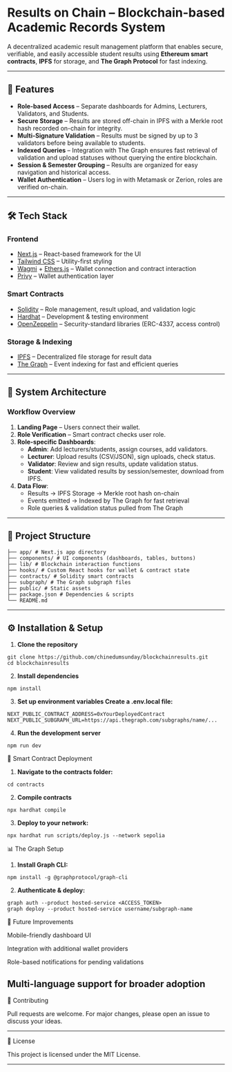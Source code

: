 # Results on Chain – Blockchain-based Academic Records System

A decentralized academic result management platform that enables secure, verifiable, and easily accessible student results using **Ethereum smart contracts**, **IPFS** for storage, and **The Graph Protocol** for fast indexing.


---

## 🚀 Features

- **Role-based Access** – Separate dashboards for Admins, Lecturers, Validators, and Students.
- **Secure Storage** – Results are stored off-chain in IPFS with a Merkle root hash recorded on-chain for integrity.
- **Multi-Signature Validation** – Results must be signed by up to 3 validators before being available to students.
- **Indexed Queries** – Integration with The Graph ensures fast retrieval of validation and upload statuses without querying the entire blockchain.
- **Session & Semester Grouping** – Results are organized for easy navigation and historical access.
- **Wallet Authentication** – Users log in with Metamask or Zerion, roles are verified on-chain.

---

## 🛠️ Tech Stack

### **Frontend**
- [Next.js](https://nextjs.org/) – React-based framework for the UI
- [Tailwind CSS](https://tailwindcss.com/) – Utility-first styling
- [Wagmi](https://wagmi.sh/) + [Ethers.js](https://docs.ethers.org/) – Wallet connection and contract interaction
- [Privy](https://www.privy.io/) – Wallet authentication layer

### **Smart Contracts**
- [Solidity](https://soliditylang.org/) – Role management, result upload, and validation logic
- [Hardhat](https://hardhat.org/) – Development & testing environment
- [OpenZeppelin](https://openzeppelin.com/contracts/) – Security-standard libraries (ERC-4337, access control)

### **Storage & Indexing**
- [IPFS](https://ipfs.tech/) – Decentralized file storage for result data
- [The Graph](https://thegraph.com/) – Event indexing for fast and efficient queries

---

## 📐 System Architecture

### **Workflow Overview**
1. **Landing Page** – Users connect their wallet.
2. **Role Verification** – Smart contract checks user role.
3. **Role-specific Dashboards**:
   - **Admin**: Add lecturers/students, assign courses, add validators.
   - **Lecturer**: Upload results (CSV/JSON), sign uploads, check status.
   - **Validator**: Review and sign results, update validation status.
   - **Student**: View validated results by session/semester, download from IPFS.
4. **Data Flow**:
   - Results → IPFS Storage → Merkle root hash on-chain
   - Events emitted → Indexed by The Graph for fast retrieval
   - Role queries & validation status pulled from The Graph

---

## 📂 Project Structure
```
├── app/ # Next.js app directory
├── components/ # UI components (dashboards, tables, buttons)
├── lib/ # Blockchain interaction functions
├── hooks/ # Custom React hooks for wallet & contract state
├── contracts/ # Solidity smart contracts
├── subgraph/ # The Graph subgraph files
├── public/ # Static assets
├── package.json # Dependencies & scripts
└── README.md
```


---

## ⚙️ Installation & Setup

1. **Clone the repository**
```
git clone https://github.com/chinedumsunday/blockchainresults.git
cd blockchainresults
```

2. **Install dependencies**
```
npm install
```
3. **Set up environment variables
Create a .env.local file:**
```
NEXT_PUBLIC_CONTRACT_ADDRESS=0xYourDeployedContract
NEXT_PUBLIC_SUBGRAPH_URL=https://api.thegraph.com/subgraphs/name/...
```
4. **Run the development server**
```
npm run dev
```

📜 Smart Contract Deployment

1. **Navigate to the contracts folder:**
```
cd contracts
```
2. **Compile contracts**
```
npx hardhat compile
```
3. **Deploy to your network:**
```
npx hardhat run scripts/deploy.js --network sepolia
```

📊 The Graph Setup

1. **Install Graph CLI:**
```
npm install -g @graphprotocol/graph-cli
```
2. **Authenticate & deploy:**
```
graph auth --product hosted-service <ACCESS_TOKEN>
graph deploy --product hosted-service username/subgraph-name
```

📌 Future Improvements

Mobile-friendly dashboard UI

Integration with additional wallet providers

Role-based notifications for pending validations

Multi-language support for broader adoption
---

🤝 Contributing

Pull requests are welcome. For major changes, please open an issue to discuss your ideas.

---

📜 License

This project is licensed under the MIT License.

---

